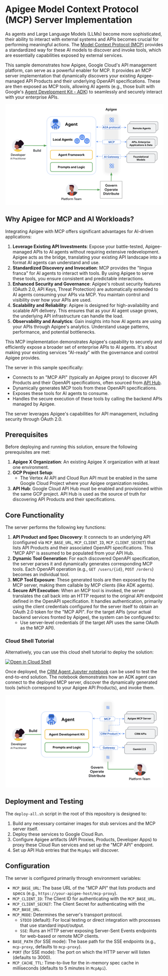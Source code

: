 # Apigee Model Context Protocol (MCP) Server Implementation

As agents and Large Language Models (LLMs) become more sophisticated, their ability to interact with external systems and APIs becomes crucial for performing meaningful actions. The [Model Context Protocol (MCP)](https://modelcontextprotocol.io/introduction) provides a standardized way for these AI models to discover and invoke tools, which are essentially capabilities exposed by external services.

This sample demonstrates how Apigee, Google Cloud's API management platform, can serve as a powerful enabler for MCP. It provides an MCP server implementation that dynamically discovers your existing Apigee-managed API Products and their underlying OpenAPI specifications. These are then exposed as MCP tools, allowing AI agents (e.g., those built with Google's [Agent Development Kit - ADK](https://google.github.io/adk-docs/)) to seamlessly and securely interact with your enterprise APIs.

![AI Architecture](img/ai_arch.png)

## Why Apigee for MCP and AI Workloads?

Integrating Apigee with MCP offers significant advantages for AI-driven applications:

1. **Leverage Existing API Investments**: Expose your battle-tested, Apigee-managed APIs to AI agents without requiring extensive redevelopment. Apigee acts as the bridge, translating your existing API landscape into a format AI agents can understand and use.
2. **Standardized Discovery and Invocation**: MCP provides the "lingua franca" for AI agents to interact with tools. By using Apigee to serve these tools, you ensure consistent and predictable interactions.
3. **Enhanced Security and Governance**: Apigee's robust security features (OAuth 2.0, API Keys, Threat Protection) are automatically extended to AI agents consuming your APIs via MCP. You maintain control and visibility over how your APIs are used.
4. **Scalability and Reliability**: Apigee is designed for high-availability and scalable API delivery. This ensures that as your AI agent usage grows, the underlying API infrastructure can handle the load.
5. **Observability and Analytics**: Gain insights into how AI agents are using your APIs through Apigee's analytics. Understand usage patterns, performance, and potential bottlenecks.

This MCP implementation demonstrates Apigee's capability to securely and efficiently expose a broader set of enterprise APIs to AI agents. It's about making your existing services "AI-ready" with the governance and control Apigee provides.

The server in this sample specifically:

* Connects to an "MCP API" (typically an Apigee proxy) to discover API Products and their OpenAPI specifications, often sourced from [API Hub](https://cloud.google.com/apigee/docs/apihub/what-is-api-hub).
* Dynamically generates MCP tools from these OpenAPI specifications.
* Exposes these tools for AI agents to consume.
* Handles the secure execution of these tools by calling the backend APIs managed by Apigee.

The server leverages Apigee's capabilities for API management, including security through OAuth 2.0.

## Prerequisites

Before deploying and running this solution, ensure the following prerequisites are met:

1. **Apigee X Organization**: An existing Apigee X organization with at least one environment.
2. **GCP Project Setup**:
    * The Vertex AI API and Cloud Run API must be enabled in the same Google Cloud Project where your Apigee organization resides.
3. **API Hub**: Google Cloud API Hub must be enabled and provisioned within the same GCP project. API Hub is used as the source of truth for discovering API Products and their specifications.

## Core Functionality

The server performs the following key functions:

1. **API Product and Spec Discovery**: It connects to an underlying API (configured via `MCP_BASE_URL`, `MCP_CLIENT_ID`, `MCP_CLIENT_SECRET`) that lists API Products and their associated OpenAPI specifications. This "MCP API" is assumed to be populated from your API Hub.
2. **Dynamic Tool Generation**: For each discovered OpenAPI specification, the server parses it and dynamically generates corresponding MCP tools. Each OpenAPI operation (e.g., `GET /users/{id}`, `POST /orders`) becomes an individual tool.
3. **MCP Tool Exposure**: These generated tools are then exposed by the MCP server, making them callable by MCP clients (like ADK agents).
4. **Secure API Execution**: When an MCP tool is invoked, the server translates the call back into an HTTP request to the original API endpoint defined in the OpenAPI specification. It handles authentication, primarily using the client credentials configured for the server itself to obtain an OAuth 2.0 token for the "MCP API". For the target APIs (your actual backend services fronted by Apigee), the system can be configured to:
    * Use server-level credentials (if the target API uses the same OAuth as the MCP API).

### Cloud Shell Tutorial

Alternatively, you can use this cloud shell tutorial to deploy the solution:

[![Open in Cloud Shell](https://gstatic.com/cloudssh/images/open-btn.png)](https://ssh.cloud.google.com/cloudshell/open?cloudshell_git_repo=https://github.com/GoogleCloudPlatform/apigee-samples&cloudshell_git_branch=main&cloudshell_workspace=.&cloudshell_tutorial=apigee-mcp/docs/cloudshell-tutorial.md)

Once deployed, the [CRM Agent Jupyter notebook](notebooks/crm-agent-mcp.ipynb) can be used to test the end-to-end solution. The notebook demonstrates how an ADK agent can connect to the deployed MCP server, discover the dynamically generated tools (which correspond to your Apigee API Products), and invoke them.

![CRM Agent](img/crm_agent.png)

## Deployment and Testing

The `deploy-all.sh` script in the root of this repository is designed to:

1. Build any necessary container images for stub services and the MCP server itself.
2. Deploy these services to Google Cloud Run.
3. Configure Apigee artifacts (API Proxies, Products, Developer Apps) to proxy these Cloud Run services and set up the "MCP API" endpoint.
4. Set up API Hub entries that the `McpApi` will discover.

## Configuration

The server is configured primarily through environment variables:

* `MCP_BASE_URL`: The base URL of the "MCP API" that lists products and specs (e.g., `https://your-apigee-host/mcp-proxy`).
* `MCP_CLIENT_ID`: The Client ID for authenticating with the `MCP_BASE_URL`.
* `MCP_CLIENT_SECRET`: The Client Secret for authenticating with the `MCP_BASE_URL`.
* `MCP_MODE`: Determines the server's transport protocol.
  * `STDIO` (default): For local testing or direct integration with processes that use standard input/output.
  * `SSE`: Runs an HTTP server exposing Server-Sent Events endpoints for web-based or remote MCP clients.
* `BASE_PATH` (for SSE mode): The base path for the SSE endpoints (e.g., `mcp-proxy`, defaults to `mcp-proxy`).
* `PORT` (for SSE mode): The port on which the HTTP server will listen (defaults to 3000).
* `MCP_CACHE_TTL`: Time-to-live for the in-memory spec cache in milliseconds (defaults to 5 minutes in `McpApi`).
